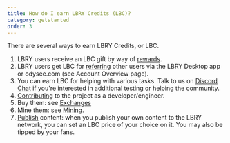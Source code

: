 ```yaml
---
title: How do I earn LBRY Credits (LBC)?
category: getstarted
order: 3
---
```


There are several ways to earn LBRY Credits, or LBC.

1. LBRY users receive an LBC gift by way of [rewards](/faq/rewards).
1. LBRY users get LBC for [referring](/faq/referrals) other users via the LBRY Desktop app or odysee.com (see Account Overview page).
1. You can earn LBC for helping with various tasks. Talk to us on [Discord Chat](https://chat.lbry.com/) if you're interested in additional testing or helping the community.
1. [Contributing](https://lbry.tech/contribute) to the project as a developer/engineer.
1. Buy them: see [Exchanges](/faq/exchanges)
1. Mine them: see [Mining](/faq/mining-credits).
1. [Publish](/faq/how-to-publish) content: when you publish your own content to the LBRY network, you can set an LBC price of your choice on it. You may also be tipped by your fans.
